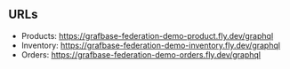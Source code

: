 ## URLs

- Products: https://grafbase-federation-demo-product.fly.dev/graphql
- Inventory: https://grafbase-federation-demo-inventory.fly.dev/graphql
- Orders: https://grafbase-federation-demo-orders.fly.dev/graphql
